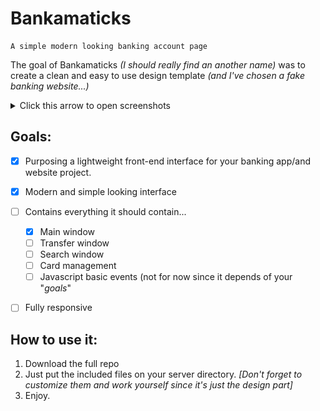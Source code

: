 
# Bankamaticks
	A simple modern looking banking account page

The goal of Bankamaticks  *(I should really find an another name)* was to create a clean and easy to use design template *(and I've chosen a fake banking website...)*



<details>
<summary>Click this arrow to open screenshots</summary>

![Main window preview](https://github.com/Manerr/Bankamaticks/blob/main/screenshots/screen1.webp?raw=true)
![Contact and card manager](https://github.com/Manerr/Bankamaticks/blob/main/screenshots/screen2.webp?raw=true)
![Contact and card manager in a mobile layout](https://github.com/Manerr/Bankamaticks/blob/main/screenshots/screen3.webp?raw=true)
</details>

## Goals:


- [x] Purposing a lightweight front-end interface for your banking app/and website project.
- [x] Modern and simple looking interface
- [ ]  Contains everything it should contain...
	- [x] Main window
	- [ ] Transfer window 
	- [ ] Search window
	- [ ] Card management
	- [ ] Javascript basic events (not for now since it depends of your "*goals*"
- [ ] Fully responsive 


## How to use it:

 1. Download the full repo
 2. Just put the included files on your server directory. *[Don't forget to customize them and work yourself since it's just the design part]* 
 3. Enjoy.
  
